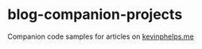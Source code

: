 # blog-companion-projects
Companion code samples for articles on [kevinphelps.me](https://kevinphelps.me)
